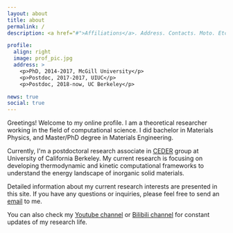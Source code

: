 ```yaml
---
layout: about
title: about
permalink: /
description: <a href="#">Affiliations</a>. Address. Contacts. Moto. Etc.

profile:
  align: right
  image: prof_pic.jpg
  address: >
    <p>PhD, 2014-2017, McGill University</p>
    <p>Postdoc, 2017-2017, UIUC</p>
    <p>Postdoc, 2018-now, UC Berkeley</p>

news: true
social: true
---
```


Greetings! Welcome to my online profile. I am a theoretical researcher working in the field of computational science. I did bachelor in Materials Physics, and Master/PhD degree in Materials Engineering.

Currently, I'm a postdoctoral research associate in [CEDER](https://ceder.berkeley.edu/) group at University of California Berkeley. My current research is focusing on developing thermodynamic and kinetic computational frameworks to understand the energy landscape of inorganic solid materials.

Detailed information about my current research interests are presented in this site. If you have any questions or inquiries, please feel free to send an [email](jeffrey.oakley.ouyang@gmail.com) to me.

You can also check my [Youtube channel](https://www.youtube.com/channel/UC2heo-n7ma9GcJQZH-Xup-A/videos) or [Bilibili channel](https://space.bilibili.com/476701676) for constant updates of my research life.
